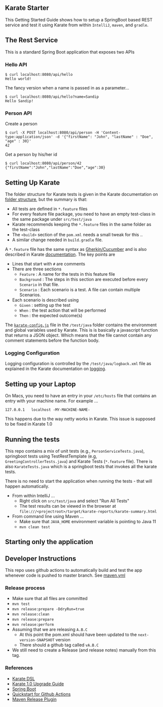 
## Karate Starter

This Getting Started Guide shows how to setup a SpringBoot based REST service and test it using Karate from 
within `IntelliJ`, `maven`, and `gradle`.

## The Rest Service

This is a standard Spring  Boot application that exposes two APIs

### Hello API
```
$ curl localhost:8080/api/hello
Hello world!
```
The fancy version when a name is passed in as a parameter...
```
$ curl localhost:8080/api/hello?name=Sandip
Hello Sandip!
```
### Person API 

Create a person
```
$ curl -X POST localhost:8080/api/person -H 'Content-type:application/json' -d '{"firstName": "John", "lastName" : "Doe", "age" : 30}'
42
```
Get a person by his/her id
```
$ curl localhost:8080/api/person/42
{"firstName":"John","lastName":"Doe","age":30}
```

## Setting Up Karate

The folder structure for Karate tests is given in the Karate documentation on
[folder structure](https://github.com/intuit/karate#folder-structure), but the 
summary is that:

* All tests are defined in `*.feature` files
* For every feature file package, you need to have an empty test-class in the same package under `src/test/java`
* Karate recommends keeping the `*.feature` files in the same folder as the test-class
* The `<build>` section of the `pom.xml` needs a small tweak for this ..
* A similar change needed in `build.gradle` file.


A `*.feature` file has the same syntax as [Gherkin/Cucumber](https://cucumber.io/docs/gherkin/reference/) 
and is also described in Karate [documentation](https://github.com/intuit/karate#script-structure). The
key points are 

* Lines that start with `#` are comments
* There are three sections
    * `Feature` : A name for the tests in this feature file
    * `Background` : The steps in this section are executed before every `Scenario` in that file.
    * `Scenario` : Each scenario is a test. A file can contain multiple Scenarios.
* Each scenario is described using
    * `Given` : setting up the test
    * `When` : the test action that will be performed
    * `Then` : the expected outcome(s)
    

The [`karate-config.js`](https://github.com/intuit/karate#karate-configjs) file in the `/test/java` folder contains the environment 
and global variables used by Karate. This is is basically a javascript function that returns
a JSON object. Which means that the file cannot contain any comment statements before the function body. 


### Logging Configuration

Logging configuration is controlled by the `/test/java/logback.xml` file as explained in the Karate documentation
on [logging](https://github.com/intuit/karate#logging). 

## Setting up your Laptop

On Macs, you need to have an entry in your `/etc/hosts` file that contains an entry with your machine name. For example ...
```
127.0.0.1	localhost -MY-MACHINE-NAME-
```

This happens due to the way netty works in Karate. This issue is supposed to be fixed in Karate 1.0

## Running the tests

This repo contains a mix of unit tests (e.g., `PersonServiceTests.java`), springboot tests using TestRestTemplate
(e.g, `GreetingControllerTests.java`) and Karate Tests (`*.feature` file). There is also `KarateTests.java` which 
is a springboot tests that invokes all the karate tests.

There is no need to start the application when running the tests - that will happen automatically.

* From within IntelliJ ...
  * Right click on `src/test/java` and select "Run All Tests"
  * The test results can be viewed in the browser at  `file:///<projectroot>/target/karate-reports/karate-summary.html`
* From command line using Maven ...
  * Make sure that `JAVA_HOME` environment variable is pointing to Java 11
  * `mvn clean test`


## Starting only the application 



## Developer Instructions

This repo uses github actions to automatically build and test the app whenever code is pushed to
master branch. See [maven.yml](.github/workflows/maven.yml)

### Release process

* Make sure that all files are committed
* `mvn test`
* `mvn release:prepare -DdryRun=true`
* `mvn release:clean`
* `mvn release:prepare`
* `mvn release:perform`
* Assuming that we are releasing `A.B.C`
  * At this point the pom.xml should have been updated to the `next-version-SNAPSHOT` version
  * There should a github tag called `vA.B.C`
* We still need to create a Release (and release notes) manually from this tag.

### References

* [Karate DSL ](https://github.com/intuit/karate)
* [Karate 1.0 Upgrade Guide](https://github.com/karatelabs/karate/wiki/1.0-upgrade-guide)
* [Spring Boot](https://spring.io/projects/spring-boot)
* [Quickstart for Github Actions](https://docs.github.com/en/actions/quickstart?utm_source=pocket_mylist)
* [Maven Release Plugin](https://maven.apache.org/maven-release/maven-release-plugin/index.html)
